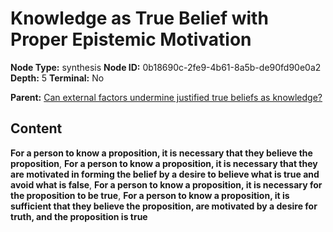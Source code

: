 # Knowledge as True Belief with Proper Epistemic Motivation

**Node Type:** synthesis
**Node ID:** 0b18690c-2fe9-4b61-8a5b-de90fd90e0a2
**Depth:** 5
**Terminal:** No

**Parent:** [Can external factors undermine justified true beliefs as knowledge?](can-external-factors-undermine-justified-true-beliefs-as-knowledge-antithesis-23e8384d-f460-4d4b-8ff9-3845e96edcbb.md)

## Content

**For a person to know a proposition, it is necessary that they believe the proposition**, **For a person to know a proposition, it is necessary that they are motivated in forming the belief by a desire to believe what is true and avoid what is false**, **For a person to know a proposition, it is necessary for the proposition to be true**, **For a person to know a proposition, it is sufficient that they believe the proposition, are motivated by a desire for truth, and the proposition is true**
